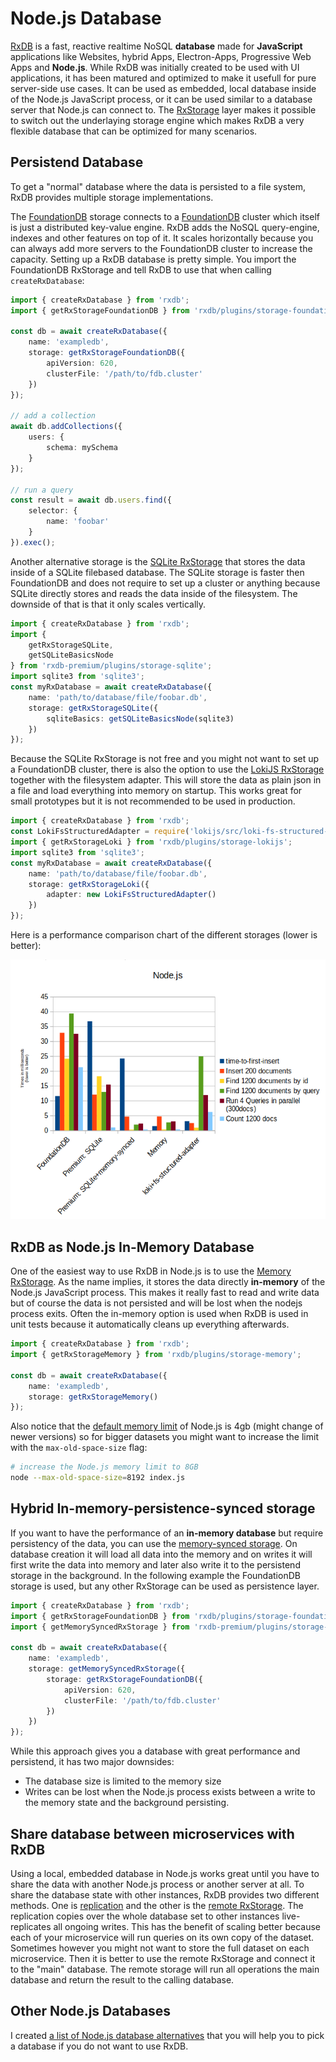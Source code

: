# Node.js Database

[RxDB](https://rxdb.info) is a fast, reactive realtime NoSQL **database** made for **JavaScript** applications like Websites, hybrid Apps, Electron-Apps, Progressive Web Apps and **Node.js**. While RxDB was initially created to be used with UI applications, it has been matured and optimized to make it usefull for pure server-side use cases. It can be used as embedded, local database inside of the Node.js JavaScript process, or it can be used similar to a database server that Node.js can connect to. The [RxStorage](./rx-storage.md) layer makes it possible to switch out the underlaying storage engine which makes RxDB a very flexible database that can be optimized for many scenarios.


## Persistend Database

To get a "normal" database where the data is persisted to a file system, RxDB provides multiple storage implementations.

The [FoundationDB](./rx-storage-foundationdb.md) storage connects to a [FoundationDB](https://github.com/apple/foundationdb) cluster which itself is just a distributed key-value engine. RxDB adds the NoSQL query-engine, indexes and other features on top of it.
It scales horizontally because you can always add more servers to the FoundationDB cluster to increase the capacity.
Setting up a RxDB database is pretty simple. You import the FoundationDB RxStorage and tell RxDB to use that when calling `createRxDatabase`:

```typescript
import { createRxDatabase } from 'rxdb';
import { getRxStorageFoundationDB } from 'rxdb/plugins/storage-foundationdb';

const db = await createRxDatabase({
    name: 'exampledb',
    storage: getRxStorageFoundationDB({
        apiVersion: 620,
        clusterFile: '/path/to/fdb.cluster'
    })
});

// add a collection
await db.addCollections({
    users: {
        schema: mySchema
    }
});

// run a query
const result = await db.users.find({
    selector: {
        name: 'foobar'
    }
}).exec();

```

Another alternative storage is the [SQLite RxStorage](./rx-storage-sqlite.md) that stores the data inside of a SQLite filebased database. The SQLite storage is faster then FoundationDB and does not require to set up a cluster or anything because SQLite directly stores and reads the data inside of the filesystem. The downside of that is that it only scales vertically.

```ts
import { createRxDatabase } from 'rxdb';
import {
    getRxStorageSQLite,
    getSQLiteBasicsNode
} from 'rxdb-premium/plugins/storage-sqlite';
import sqlite3 from 'sqlite3';
const myRxDatabase = await createRxDatabase({
    name: 'path/to/database/file/foobar.db',
    storage: getRxStorageSQLite({
        sqliteBasics: getSQLiteBasicsNode(sqlite3)
    })
});
```

Because the SQLite RxStorage is not free and you might not want to set up a FoundationDB cluster, there is also the option to use the [LokiJS RxStorage](./rx-storage-lokijs.md) together with the filesystem adapter. This will store the data as plain json in a file and load everything into memory on startup. This works great for small prototypes but it is not recommended to be used in production.

```ts
import { createRxDatabase } from 'rxdb';
const LokiFsStructuredAdapter = require('lokijs/src/loki-fs-structured-adapter.js');
import { getRxStorageLoki } from 'rxdb/plugins/storage-lokijs';
import sqlite3 from 'sqlite3';
const myRxDatabase = await createRxDatabase({
    name: 'path/to/database/file/foobar.db',
    storage: getRxStorageLoki({
        adapter: new LokiFsStructuredAdapter()
    })
});
```


Here is a performance comparison chart of the different storages (lower is better):

<p align="center">
  <img src="./files/rx-storage-performance-node.png" alt="database performance - Node.js" width="700" />
</p>


## RxDB as Node.js In-Memory Database

One of the easiest way to use RxDB in Node.js is to use the [Memory RxStorage](./rx-storage-memory.md). As the name implies, it stores the data directly **in-memory** of the Node.js JavaScript process. This makes it really fast to read and write data but of course the data is not persisted and will be lost when the nodejs process exits. Often the in-memory option is used when RxDB is used in unit tests because it automatically cleans up everything afterwards.

```ts
import { createRxDatabase } from 'rxdb';
import { getRxStorageMemory } from 'rxdb/plugins/storage-memory';

const db = await createRxDatabase({
    name: 'exampledb',
    storage: getRxStorageMemory()
});
```

Also notice that the [default memory limit](https://medium.com/geekculture/node-js-default-memory-settings-3c0fe8a9ba1) of Node.js is 4gb (might change of newer versions) so for bigger datasets you might want to increase the limit with the `max-old-space-size` flag:

```bash
# increase the Node.js memory limit to 8GB
node --max-old-space-size=8192 index.js
```

## Hybrid In-memory-persistence-synced storage

If you want to have the performance of an **in-memory database** but require persistency of the data, you can use the [memory-synced storage](./rx-storage-memory-synced.md). On database creation it will load all data into the memory and on writes it will first write the data into memory and later also write it to the persistend storage in the background. In the following example the FoundationDB storage is used, but any other RxStorage can be used as persistence layer.


```typescript
import { createRxDatabase } from 'rxdb';
import { getRxStorageFoundationDB } from 'rxdb/plugins/storage-foundationdb';
import { getMemorySyncedRxStorage } from 'rxdb-premium/plugins/storage-memory-synced';

const db = await createRxDatabase({
    name: 'exampledb',
    storage: getMemorySyncedRxStorage({
        storage: getRxStorageFoundationDB({
            apiVersion: 620,
            clusterFile: '/path/to/fdb.cluster'
        })
    })
});
```

While this approach gives you a database with great performance and persistend, it has two major downsides:
- The database size is limited to the memory size
- Writes can be lost when the Node.js process exists between a write to the memory state and the background persisting.

## Share database between microservices with RxDB

Using a local, embedded database in Node.js works great until you have to share the data with another Node.js process or another server at all.
To share the database state with other instances, RxDB provides two different methods. One is [replication](./replication.md) and the other is the [remote RxStorage](./rx-storage-remote.md).
The replication copies over the whole database set to other instances live-replicates all ongoing writes. This has the benefit of scaling better because each of your microservice will run queries on its own copy of the dataset.
Sometimes however you might not want to store the full dataset on each microservice. Then it is better to use the remote RxStorage and connect it to the "main" database. The remote storage will run all operations the main database and return the result to the calling database.


## Other Node.js Databases

I created [a list of Node.js database alternatives](./alternatives.md) that you will help you to pick a database if you do not want to use RxDB.

